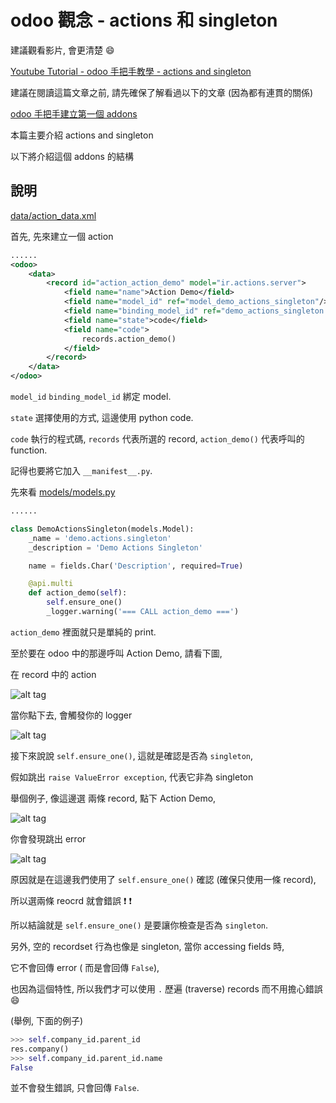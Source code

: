 # odoo 觀念 - actions 和 singleton

建議觀看影片, 會更清楚 :smile:

[Youtube Tutorial - odoo 手把手教學 - actions and singleton](https://youtu.be/rRD9j4IAHWY)

建議在閱讀這篇文章之前, 請先確保了解看過以下的文章 (因為都有連貫的關係)

[odoo 手把手建立第一個 addons](https://github.com/twtrubiks/odoo-demo-addons-tutorial/tree/master/demo_odoo_tutorial)

本篇主要介紹 actions and singleton

以下將介紹這個 addons 的結構

## 說明

[data/action_data.xml](data/action_data.xml)

首先, 先來建立一個 action

```xml
......
<odoo>
    <data>
        <record id="action_action_demo" model="ir.actions.server">
            <field name="name">Action Demo</field>
            <field name="model_id" ref="model_demo_actions_singleton"/>
            <field name="binding_model_id" ref="demo_actions_singleton.model_demo_actions_singleton"/>
            <field name="state">code</field>
            <field name="code">
                records.action_demo()
            </field>
        </record>
    </data>
</odoo>
```

`model_id` `binding_model_id` 綁定 model.

`state` 選擇使用的方式, 這邊使用 python code.

`code` 執行的程式碼, `records` 代表所選的 record, `action_demo()` 代表呼叫的 function.

記得也要將它加入 `__manifest__.py`.

先來看 [models/models.py](models/models.py)

```python
......

class DemoActionsSingleton(models.Model):
    _name = 'demo.actions.singleton'
    _description = 'Demo Actions Singleton'

    name = fields.Char('Description', required=True)

    @api.multi
    def action_demo(self):
        self.ensure_one()
        _logger.warning('=== CALL action_demo ===')
```

`action_demo` 裡面就只是單純的 print.

至於要在 odoo 中的那邊呼叫 Action Demo, 請看下圖,

在 record 中的 action

![alt tag](https://i.imgur.com/cf6NeMr.png)

當你點下去, 會觸發你的 logger

![alt tag](https://i.imgur.com/wbkWbDV.png)

接下來說說 `self.ensure_one()`, 這就是確認是否為 `singleton`,

假如跳出 `raise ValueError exception`, 代表它非為 singleton

舉個例子, 像這邊選 兩條 record, 點下 Action Demo,

![alt tag](https://i.imgur.com/HMV3CHS.png)

你會發現跳出 error

![alt tag](https://i.imgur.com/tpti9Lb.png)

原因就是在這邊我們使用了 `self.ensure_one()` 確認 (確保只使用一條 record),

所以選兩條 reocrd 就會錯誤 :exclamation: :exclamation:

所以結論就是 `self.ensure_one()` 是要讓你檢查是否為 `singleton`.

另外, 空的 recordset 行為也像是 singleton, 當你 accessing fields 時,

它不會回傳 error ( 而是會回傳 `False`),

也因為這個特性, 所以我們才可以使用 `.` 歷遍 (traverse) records 而不用擔心錯誤 :smile:

(舉例, 下面的例子)

```python
>>> self.company_id.parent_id
res.company()
>>> self.company_id.parent_id.name
False
```

並不會發生錯誤, 只會回傳 `False`.